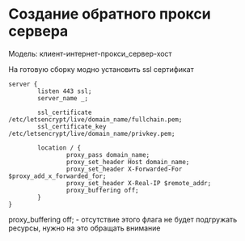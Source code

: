 # Создание обратного прокси сервера

Модель: клиент-интернет-прокси_сервер-хост

На готовую сборку модно установить ssl сертификат

```
server {
        listen 443 ssl;
        server_name _;

        ssl_certificate /etc/letsencrypt/live/domain_name/fullchain.pem;
        ssl_certificate_key /etc/letsencrypt/live/domain_name/privkey.pem;

        location / {
                proxy_pass domain_name;
                proxy_set_header Host domain_name;
                proxy_set_header X-Forwarded-For $proxy_add_x_forwarded_for;
                proxy_set_header X-Real-IP $remote_addr;
                proxy_buffering off;
        }
}
```
 proxy_buffering off; - отсутствие этого флага не будет подгружать ресурсы, нужно на это обращать внимание
